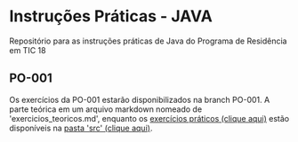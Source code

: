# Instruções Práticas - JAVA
Repositório para as instruções práticas de Java do Programa de Residência em TIC 18

## PO-001
Os exercícios da PO-001 estarão disponibilizados na branch PO-001. A parte teórica em um arquivo markdown nomeado de 'exercicios_teoricos.md', enquanto os <a href="https://github.com/lufecrx/residenciatic18-java/tree/PO-001/src/pratica01">exercícios práticos (clique aqui)</a> estão disponíveis na <a href="https://github.com/lufecrx/residenciatic18-java/blob/PO-001/exercicios_teoricos01.md">pasta 'src' (clique aqui)</a>.

